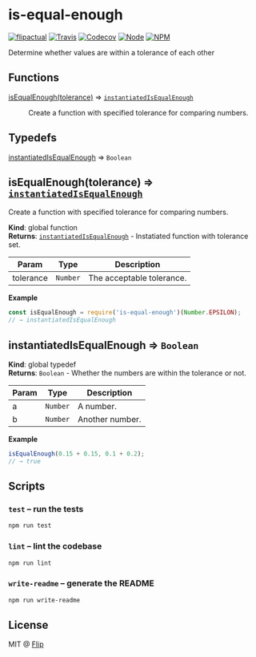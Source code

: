 # is-equal-enough

[![flipactual](https://img.shields.io/badge/😋-flipactual-218AC7.svg?style=flat-square)](https://www.flipactual.com/)
[![Travis](https://img.shields.io/travis/flipactual/is-equal-enough.svg?style=flat-square)](https://travis-ci.org/flipactual/is-equal-enough/)
[![Codecov](https://img.shields.io/codecov/c/github/flipactual/is-equal-enough.svg?style=flat-square)](https://codecov.io/gh/flipactual/is-equal-enough/)
[![Node](https://img.shields.io/node/v/is-equal-enough.svg?style=flat-square)](http://npmjs.com/package/is-equal-enough)
[![NPM](https://img.shields.io/npm/v/is-equal-enough.svg?style=flat-square)](http://npmjs.com/package/is-equal-enough)

Determine whether values are within a tolerance of each other

## Functions

<dl>
<dt><a href="#isEqualEnough">isEqualEnough(tolerance)</a> ⇒ <code><a href="#instantiatedIsEqualEnough">instantiatedIsEqualEnough</a></code></dt>
<dd><p>Create a function with specified tolerance for comparing numbers.</p>
</dd>
</dl>

## Typedefs

<dl>
<dt><a href="#instantiatedIsEqualEnough">instantiatedIsEqualEnough</a> ⇒ <code>Boolean</code></dt>
<dd></dd>
</dl>

<a name="isEqualEnough"></a>

## isEqualEnough(tolerance) ⇒ <code>[instantiatedIsEqualEnough](#instantiatedIsEqualEnough)</code>
Create a function with specified tolerance for comparing numbers.

**Kind**: global function  
**Returns**: <code>[instantiatedIsEqualEnough](#instantiatedIsEqualEnough)</code> - Instatiated function with tolerance set.  

| Param | Type | Description |
| --- | --- | --- |
| tolerance | <code>Number</code> | The acceptable tolerance. |

**Example**  
```js
const isEqualEnough = require('is-equal-enough')(Number.EPSILON);
// → instantiatedIsEqualEnough
```
<a name="instantiatedIsEqualEnough"></a>

## instantiatedIsEqualEnough ⇒ <code>Boolean</code>
**Kind**: global typedef  
**Returns**: <code>Boolean</code> - Whether the numbers are within the tolerance or not.  

| Param | Type | Description |
| --- | --- | --- |
| a | <code>Number</code> | A number. |
| b | <code>Number</code> | Another number. |

**Example**  
```js
isEqualEnough(0.15 + 0.15, 0.1 + 0.2);
// → true
```

## Scripts

### `test` – run the tests

```sh
npm run test
```

### `lint` – lint the codebase

```sh
npm run lint
```

### `write-readme` – generate the README

```sh
npm run write-readme
```

## License

MIT @ [Flip](https://github.com/flipactual)
